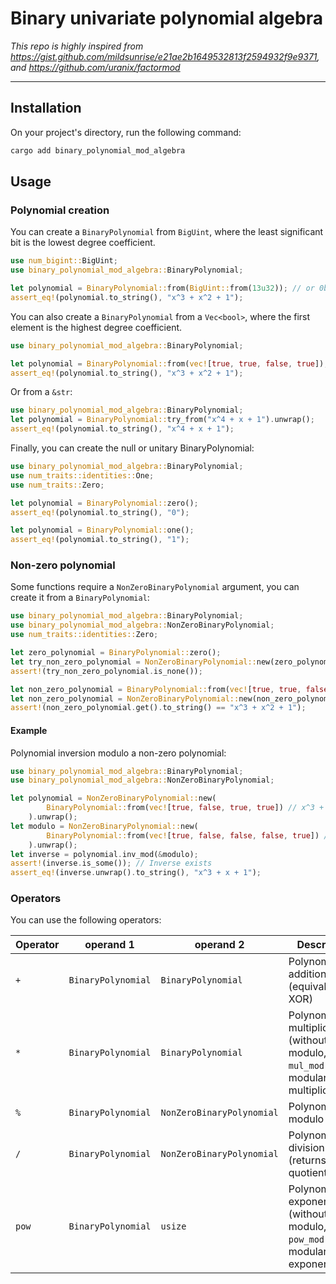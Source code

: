 # Binary univariate polynomial algebra

*This repo is highly inspired from https://gist.github.com/mildsunrise/e21ae2b1649532813f2594932f9e9371, and https://github.com/uranix/factormod*

---

## Installation

On your project's directory, run the following command:

```bash
cargo add binary_polynomial_mod_algebra
```

## Usage

### Polynomial creation

You can create a `BinaryPolynomial` from `BigUint`, where the least significant bit is the lowest degree coefficient.

```rust
use num_bigint::BigUint;
use binary_polynomial_mod_algebra::BinaryPolynomial;

let polynomial = BinaryPolynomial::from(BigUint::from(13u32)); // or 0b1101u32
assert_eq!(polynomial.to_string(), "x^3 + x^2 + 1");
```

You can also create a `BinaryPolynomial` from a `Vec<bool>`, where the first element is the highest degree coefficient.

```rust
use binary_polynomial_mod_algebra::BinaryPolynomial;

let polynomial = BinaryPolynomial::from(vec![true, true, false, true]);
assert_eq!(polynomial.to_string(), "x^3 + x^2 + 1");
```

Or from a `&str`:
```rust
use binary_polynomial_mod_algebra::BinaryPolynomial;
let polynomial = BinaryPolynomial::try_from("x^4 + x + 1").unwrap();
assert_eq!(polynomial.to_string(), "x^4 + x + 1");
```


Finally, you can create the null or unitary BinaryPolynomial:

```rust
use binary_polynomial_mod_algebra::BinaryPolynomial;
use num_traits::identities::One;
use num_traits::Zero;

let polynomial = BinaryPolynomial::zero();
assert_eq!(polynomial.to_string(), "0");

let polynomial = BinaryPolynomial::one();
assert_eq!(polynomial.to_string(), "1");
```

### Non-zero polynomial

Some functions require a `NonZeroBinaryPolynomial` argument, you can create it from a `BinaryPolynomial`:

```rust
use binary_polynomial_mod_algebra::BinaryPolynomial;
use binary_polynomial_mod_algebra::NonZeroBinaryPolynomial;
use num_traits::identities::Zero;

let zero_polynomial = BinaryPolynomial::zero();
let try_non_zero_polynomial = NonZeroBinaryPolynomial::new(zero_polynomial);
assert!(try_non_zero_polynomial.is_none());

let non_zero_polynomial = BinaryPolynomial::from(vec![true, true, false, true]);
let non_zero_polynomial = NonZeroBinaryPolynomial::new(non_zero_polynomial).unwrap();
assert!(non_zero_polynomial.get().to_string() == "x^3 + x^2 + 1");
```

#### Example

Polynomial inversion modulo a non-zero polynomial:

```rust
use binary_polynomial_mod_algebra::BinaryPolynomial;
use binary_polynomial_mod_algebra::NonZeroBinaryPolynomial;

let polynomial = NonZeroBinaryPolynomial::new(
        BinaryPolynomial::from(vec![true, false, true, true]) // x^3 + x + 1
    ).unwrap();
let modulo = NonZeroBinaryPolynomial::new(
        BinaryPolynomial::from(vec![true, false, false, false, true]) // x^4 + 1
    ).unwrap();
let inverse = polynomial.inv_mod(&modulo);
assert!(inverse.is_some()); // Inverse exists
assert_eq!(inverse.unwrap().to_string(), "x^3 + x + 1");
```

### Operators

You can use the following operators:

| Operator | operand 1           | operand 2                  | Description                                                                              |
|----------|---------------------|----------------------------|------------------------------------------------------------------------------------------|
| `+`      | `BinaryPolynomial`  | `BinaryPolynomial`         | Polynomial addition<br/>(equivalent to XOR)                                              |
| `*`      | `BinaryPolynomial`  | `BinaryPolynomial`         | Polynomial multiplication<br/>(without modulo, use `mul_mod` for modular multiplication) |
| `%`      | `BinaryPolynomial`  | `NonZeroBinaryPolynomial`  | Polynomial modulo                                                                        |
| `/`      | `BinaryPolynomial`  | `NonZeroBinaryPolynomial`  | Polynomial division<br/>(returns quotient)                                               |
| `pow`    | `BinaryPolynomial`  | `usize`                    | Polynomial exponentiation<br/>(without modulo, use `pow_mod` for modular exponentiation) |